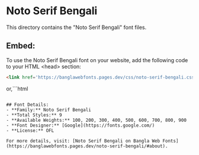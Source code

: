 # Noto Serif Bengali

This directory contains the "Noto Serif Bengali" font files.

## Embed:
To use the Noto Serif Bengali font on your website, add the following code to your HTML &lt;head&gt; section:
```html
<link href='https://banglawebfonts.pages.dev/css/noto-serif-bengali.css' rel='stylesheet'>
```

or,```html
<style>
@import url('https://banglawebfonts.pages.dev/css/noto-serif-bengali.css');
</style>
```

## Font Details:
- **Family:** Noto Serif Bengali
- **Total Styles:** 9
- **Available Weights:** 100, 200, 300, 400, 500, 600, 700, 800, 900
- **Font Designer:** [Google](https://fonts.google.com/)
- **License:** OFL

For more details, visit: [Noto Serif Bengali on Bangla Web Fonts](https://banglawebfonts.pages.dev/noto-serif-bengali/#about).